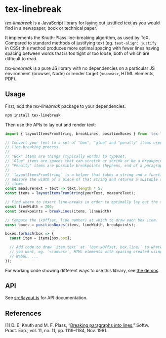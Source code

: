# tex-linebreak

_tex-linebreak_ is a JavaScript library for laying out justified text as you
would find in a newspaper, book or technical paper.

It implements the Knuth-Plass line-breaking algorithm, as used by TeX. Compared
to standard methods of justifying text (eg.  `text-align: justify` in CSS) this
method produces more optimal spacing with fewer lines having spacing between
words that is too tight or too loose, both of which are difficult to read.

_tex-linebreak_ is a pure JS library with no dependencies on a particular JS
environment (browser, Node) or render target (`<canvas>`, HTML elements, PDF).

## Usage

First, add the _tex-linebreak_ package to your dependencies.

```sh
npm install tex-linebreak
```

Then use the APIs to lay out and render text:

```js
import { layoutItemsFromString, breakLines, positionBoxes } from 'tex-linebreak';

// Convert your text to a set of "box", "glue" and "penalty" items used by the
// line-breaking process.
//
// "Box" items are things (typically words) to typeset.
// "Glue" items are spaces that can stretch or shrink or be a breakpoint.
// "Penalty" items are possible breakpoints (hyphens, end of a paragraph etc.).
//
// `layoutItemsFromString` is a helper that takes a string and a function to
// measure the width of a piece of that string and returns a suitable set of
// items.
const measureText = text => text.length * 5;
const items = layoutItemsFromString(yourText, measureText);

// Find where to insert line-breaks in order to optimally lay out the text.
const lineWidth = 200;
const breakpoints = breakLines(items, lineWidth)

// Compute the (xOffset, line number) at which to draw each box item.
const boxes = positionBoxes(items, lineWidth, breakpoints);

boxes.forEach(box => {
  const item = items[box.box];

  // Add code to draw `item.text` at `(box.xOffset, box.line)` to whatever output
  // you want, eg. `<canvas>`, HTML elements with spacing created using CSS,
  // WebGL, ...
});
```

For working code showing different ways to use this library, see [the
demos](src/demos/).

## API

See [src/layout.ts](src/layout.ts) for API documentation.

## References

[1] D. E. Knuth and M. F. Plass, “[Breaking paragraphs into lines](http://www.eprg.org/G53DOC/pdfs/knuth-plass-breaking.pdf),” Softw. Pract. Exp., vol. 11, no. 11, pp. 1119–1184, Nov. 1981.
